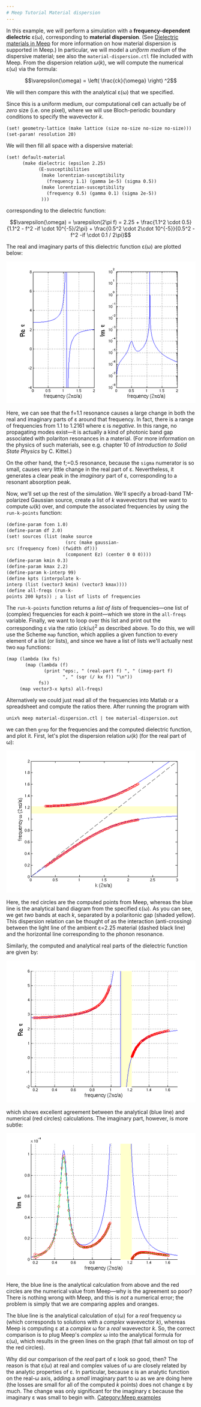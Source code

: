 ```yaml
---
# Meep Tutorial Material dispersion
---
```


In this example, we will perform a simulation with a **frequency-dependent dielectric** ε(ω), corresponding to **material dispersion**. (See [Dielectric materials in Meep](Materials_in_Meep.md) for more information on how material dispersion is supported in Meep.) In particular, we will model a *uniform medium* of the dispersive material; see also the `material-dispersion.ctl` file included with Meep. From the dispersion relation $\omega(k)$, we will compute the numerical ε(ω) via the formula:

$$\varepsilon(\omega) = \left( \frac{ck}{\omega} \right) ^2$$

We will then compare this with the analytical ε(ω) that we specified.

Since this is a uniform medium, our computational cell can actually be of *zero* size (i.e. one pixel), where we will use Bloch-periodic boundary conditions to specify the wavevector *k*.

```
(set! geometry-lattice (make lattice (size no-size no-size no-size)))
(set-param! resolution 20)
```


We will then fill all space with a dispersive material:

```
(set! default-material
      (make dielectric (epsilon 2.25)
            (E-susceptibilities 
             (make lorentzian-susceptibility
               (frequency 1.1) (gamma 1e-5) (sigma 0.5))
             (make lorentzian-susceptibility
               (frequency 0.5) (gamma 0.1) (sigma 2e-5))
             )))
```


corresponding to the dielectric function:

$$\varepsilon(\omega) = \varepsilon(2\pi f) = 2.25 + \frac{1.1^2 \cdot 0.5}{1.1^2 - f^2 -if \cdot 10^{-5}/2\pi} + \frac{0.5^2 \cdot 2\cdot 10^{-5}}{0.5^2 - f^2 -if \cdot 0.1 / 2\pi}$$

The real and imaginary parts of this dielectric function ε(ω) are plotted below:


![center|Real and imaginary parts of specified analytical ε(ω).](../images/Material-dispersion-eps.png)



Here, we can see that the f=1.1 resonance causes a large change in both the real and imaginary parts of ε around that frequency. In fact, there is a range of frequencies from 1.1 to 1.2161 where ε is *negative*. In this range, no propagating modes exist—it is actually a kind of photonic band gap associated with polariton resonances in a material. (For more information on the physics of such materials, see e.g. chapter 10 of *Introduction to Solid State Physics* by C. Kittel.)

On the other hand, the f;=0.5 resonance, because the `sigma` numerator is so small, causes very little change in the real part of ε. Nevertheless, it generates a clear peak in the *imaginary* part of ε, corresponding to a resonant absorption peak.

Now, we'll set up the rest of the simulation. We'll specify a broad-band TM-polarized Gaussian source, create a list of *k* wavevectors that we want to compute $\omega(k)$ over, and compute the associated frequencies by using the `run-k-points` function:

```
(define-param fcen 1.0)
(define-param df 2.0)
(set! sources (list (make source
                      (src (make gaussian-src (frequency fcen) (fwidth df)))
                      (component Ez) (center 0 0 0))))
(define-param kmin 0.3)
(define-param kmax 2.2)
(define-param k-interp 99)
(define kpts (interpolate k-interp (list (vector3 kmin) (vector3 kmax))))
(define all-freqs (run-k-points 200 kpts)) ; a list of lists of frequencies  
```


The `run-k-points` function returns a *list of lists* of frequencies—one list of (complex) frequencies for each *k* point—which we store in the `all-freqs` variable. Finally, we want to loop over this list and print out the corresponding ε via the ratio $(ck/\omega)^2$ as described above. To do this, we will use the Scheme `map` function, which applies a given function to every element of a list (or lists), and since we have a list of lists we'll actually nest two `map` functions:

```
(map (lambda (kx fs)
       (map (lambda (f)
              (print "eps:, " (real-part f) ", " (imag-part f)
                     ", " (sqr (/ kx f)) "\n"))
            fs))
     (map vector3-x kpts) all-freqs)
```


Alternatively we could just read all of the frequencies into Matlab or a spreadsheet and compute the ratios there. After running the program with

```
unix% meep material-dispersion.ctl | tee material-dispersion.out
```


we can then `grep` for the frequencies and the computed dielectric function, and plot it. First, let's plot the dispersion relation $\omega(k)$ (for the real part of ω):


![center|Band diagram for dispersive material.](../images/Material-dispersion-bands.png)



Here, the red circles are the computed points from Meep, whereas the blue line is the analytical band diagram from the specified ε(ω). As you can see, we get *two* bands at each *k*, separated by a polaritonic gap (shaded yellow). This dispersion relation can be thought of as the interaction (anti-crossing) between the light line of the ambient ε=2.25 material (dashed black line) and the horizontal line corresponding to the phonon resonance.

Similarly, the computed and analytical real parts of the dielectric function are given by:


![center|Real part of dielectric function](../images/Material-dispersion-epsre.png)



which shows excellent agreement between the analytical (blue line) and numerical (red circles) calculations. The imaginary part, however, is more subtle:


![center|Real part of dielectric function](../images/Material-dispersion-epsim.png)



Here, the blue line is the analytical calculation from above and the red circles are the numerical value from Meep—why is the agreement so poor? There is nothing wrong with Meep, and this is *not* a numerical error; the problem is simply that we are comparing apples and oranges.

The blue line is the analytical calculation of ε(ω) for a *real* frequency ω (which corresponds to solutions with a *complex* wavevector *k*), whereas Meep is computing ε at a *complex* ω for a *real* wavevector *k*. So, the correct comparison is to plug Meep's *complex* ω into the analytical formula for ε(ω), which results in the green lines on the graph (that fall almost on top of the red circles).

Why did our comparison of the *real* part of ε look so good, then? The reason is that ε(ω) at real and complex values of ω are closely related by the analytic properties of ε. In particular, because ε is an analytic function on the real-ω axis, adding a *small* imaginary part to ω as we are doing here (the losses are small for all of the computed *k* points) does not change ε by much. The change was only significant for the imaginary ε because the imaginary ε was small to begin with. [Category:Meep examples](Meep_examples.md)
